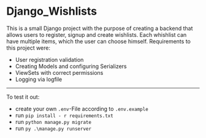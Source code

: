 # Django_Wishlists
This is a small Django project with the purpose of creating a backend that allows users to register, signup and create wishlists. Each whishlist can have multiple items, which the user can choose himself.
Requirements to this project were: 

- User registration validation
- Creating Models and configuring Serializers
- ViewSets with correct permissions
- Logging via logfile
---
To test it out:
- create your own `.env`-File according to `.env.example`
- run `pip install - r requirements.txt`
- run `python manage.py migrate`
- run `py .\manage.py runserver`
